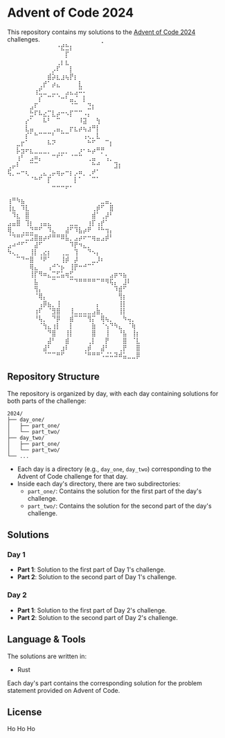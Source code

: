 # Advent of Code 2024

This repository contains my solutions to the [Advent of Code 2024](https://adventofcode.com/2024) challenges.
⠀⠀⠀⠀⠀⠀⠀⠀⠀⠀⠀⠀⠀⢀⠀⠀⠀⠀⠀⠀⠀⠀⠀⠀⠀⠀
⠀⠀⠀⠀⠀⠀⠀⠀⠀⠀⠀⠐⣞⣓⡆⠀⠀⠀⠀⠀⠀⠀⠀⠀⠀⠀
⠀⠀⠀⠀⠀⠀⠀⠀⠀⠀⠀⠀⠀⡏⠀⠀⠀⠀⠀⠀⠀⠀⠀⠀⠀⠀
⠀⠀⠀⠀⠀⠀⠀⠀⠀⠀⠀⢀⡆⣆⠀⠀⠀⠀⠀⠀⠀⠀⠀⠀⠀⠀
⠀⠀⠀⠀⠀⠀⠀⠀⠀⠀⡠⠏⠀⠀⡇⠀⠀⠀⠀⠀⠀⠀⠀⠀⠀⠀
⠀⠀⠀⠀⠀⠀⠀⠀⠀⣾⡵⣆⣰⢦⡟⡆⠀⠀⠀⠀⠀⠀⠀⠀⠀⠀
⠀⠀⠀⠀⠀⠀⠀⢀⡞⠁⡴⣄⠀⠀⠀⠀⣇⠀⠀⠀⠀⠀⠀⠀⠀⠀
⠀⠀⠀⠀⠀⠀⢰⣋⣀⠀⣀⡀⠀⣠⣄⣠⠭⠄⠀⠀⠀⠀⠀⠀⠀⠀
⠀⠀⠀⠀⠀⠀⠀⡎⠀⠉⠁⠈⠒⠃⣤⡈⠀⡇⠀⠀⠀⠀⠀⠀⠀⠀
⠀⠀⠀⠀⠀⣠⠏⠀⠀⠀⠀⠀⠀⠀⠈⠉⠀⠀⣙⡆⠀⠀⠀⠀⠀⠀
⠀⠀⠀⠀⠀⣓⠏⠧⣔⡉⣇⡴⠒⠢⡏⠉⠉⠠⡄⠀⠀⠀⠀⠀⠀⠀
⠀⠀⠀⠀⡔⠁⠀⠀⠧⠃⠀⠉⠀⠀⠀⠀⠸⣽⠀⠀⢳⠀⠀⠀⠀⠀
⠀⠀⠀⠀⣇⣤⠀⠀⠀⠀⢀⣤⡀⠀⡖⣆⡴⢦⣰⠛⡇⠀⠀⠀⠀⠀
⠀⠀⠀⠀⡎⠁⠓⠉⠉⠉⠃⠀⠉⠉⠀⠀⠀⢠⢄⡀⣇⠀⠀⠀⠀⠀
⠀⠀⣀⡖⠁⠀⠀⠀⠀⠧⠝⠀⠀⠀⠀⠀⠀⠀⠓⠋⠀⠀⠉⡆⠀⠀
⠀⠀⡧⣲⠖⣆⣀⣀⣀⡀⠀⢀⣀⡀⠀⠀⡰⠂⠦⡴⠛⡛⠀⠀⠀⠀
⠀⠀⢰⠃⠀⣠⠶⡄⠀⠀⠉⠋⠁⠀⠈⠉⠉⠀⢀⣤⠀⠀⢡⡀⠀⠀
⢀⡤⠇⠀⠀⠉⠉⠀⠀⠀⠀⠀⠀⠀⠀⠀⠀⠀⠀⠓⠚⠀⠀⠀⣹⡆
⢯⡀⠤⠒⢆⠀⠀⢀⣄⢀⡤⢶⡤⠒⡆⡠⠶⡀⢀⠞⠁⠀⠀⠀⠀⠀
⠀⠀⠀⠀⠀⠈⠓⠋⠀⡏⠀⠀⠀⠀⠀⡇⠁⠀⠀⠉⠁⠀⠀⠀⠀⠀
⠀⠀⠀⠀⠀⠀⠀⠀⠀⠀⠒⠒⠒⠖⠂⠀⠀⠀⠀⠀⠀⠀⠀⠀⠀⠀

⢰⠛⠳⣦⠀⠀⠀⠀⠀⠀⠀⠀⠀⠀⠀⠀⠀⠀⠀⠀⠀⣀⣤⡀⠀⠀⠀⠀⠀⠀
⢸⣆⠀⠹⣇⠀⠀⠀⠀⠀⠀⠀⠀⠀⠀⠀⠀⠀⠀⢀⡾⠋⠀⣿⠀⠀⠀⠀⠀⠀
⠀⠹⣆⠀⣿⠀⠀⠀⠀⠀⠀⠀⠀⠀⠀⠀⠀⠀⠀⣾⠁⢀⡼⠃⠀⠀⠀⠀⠀⠀
⣠⣤⣿⠀⢹⡆⠀⢠⣤⣄⠀⠀⠀⠀⣀⣀⠀⠀⢰⡏⢠⡞⠁⠀⠀⠀⠀⠀⠀⠀
⢿⡀⠀⢀⣀⣙⠛⠋⠀⠹⣄⠀⠀⣼⠋⠹⣧⡴⠟⠀⠘⠓⢲⡄⠀⠀⠀⠀⠀⠀
⠈⠙⠛⠋⣉⣩⣿⣶⡴⠞⠛⠛⠿⣧⡀⣠⡴⠖⠒⢶⣤⣠⡾⠃⠀⠀⠀⠀⠀⠀
⣠⠴⠚⠋⠁⠀⣼⠋⠀⠀⠀⠀⠀⠀⠹⡟⠲⣄⡀⠀⠀⠀⠀⠀⠀⠀⠀⠀⠀⠀
⠳⢄⡀⠀⠀⢸⡇⢀⣔⡆⠀⠀⢀⣀⠀⢹⠀⠀⠙⠢⡄⠀⠀⠀⠀⠀⠀⠀⠀⠀
⠀⠀⠉⠙⠒⣿⠀⠘⠟⠁⠀⠀⢸⡾⠀⡼⠀⠀⠀⣀⡸⠆⠀⠀⠀⠀⠀⠀⠀⠀
⠀⠀⠀⠀⠀⢿⣄⠀⠀⢠⠚⠑⡦⠀⢸⡟⠒⠚⠉⠁⠀⠀⠀⠀⠀⠀⠀⠀⠀⠀
⠀⠀⠀⠀⠀⢸⡏⠻⠶⣄⣉⣋⣥⢶⣋⠀⠀⠀⠀⠀⠀⠀⠀⣠⡶⠲⣦⠀⠀⠀
⠀⠀⠀⠀⠀⠀⣧⠀⠀⠀⠉⠀⠀⠀⠉⠙⠛⠛⠛⠛⠉⠛⠻⢯⡄⠀⣸⠇⠀⠀
⠀⠀⠀⠀⠀⠀⢻⡄⠀⠀⠀⠀⠀⠀⠀⠀⠀⠀⠀⠀⠀⠀⠀⠀⠹⣾⠋⠀⠀⠀
⠀⠀⠀⠀⠀⠀⠈⢿⡄⠀⠀⠀⠀⠀⠀⠀⠀⠀⠀⠀⠀⠀⠀⠀⠀⢻⡆⠀⠀⠀
⠀⠀⠀⠀⠀⠀⠀⢠⡿⣦⡀⢸⠀⠀⠀⠀⠀⠀⠀⠀⡄⠀⠀⠀⠀⢸⡇⠀⠀⠀
⠀⠀⠀⠀⠀⠀⢰⠏⠀⠈⣻⣿⠀⠀⢸⣀⣀⣀⣀⣠⣷⡀⠀⠀⠀⢸⡇⠀⠀⠀
⠀⠀⠀⠀⠀⠀⠘⢧⡀⠀⠙⡿⠀⠀⣾⠉⠉⠉⢻⡍⠀⢿⢦⡀⠀⠀⠳⢤⡀⠀
⠀⠀⠀⠀⠀⠀⠀⠈⢳⣄⢰⡇⠀⠀⡇⠀⠀⠀⠀⣷⠀⠈⢢⠙⠳⣄⠀⠈⢷⠀
⠀⠀⠀⠀⠀⠀⠀⠀⠀⠙⣿⠀⠀⢸⡇⠀⠀⠀⠀⣿⠀⠀⢸⠀⠀⠘⣧⠀⢸⡆
⠀⠀⠀⠀⠀⠀⠀⠀⠀⣼⠃⠀⠀⣾⠀⠀⠀⠀⢀⡇⠀⠀⡟⠀⠀⠀⣿⠀⠈⣇
⠀⠀⠀⠀⠀⠀⠀⠀⣼⠃⠀⠀⣰⠇⠀⠀⠀⢀⡾⠀⠀⣼⠃⠀⠀⢀⡟⠀⠀⣿
⠀⠀⠀⠀⠀⠀⠀⠀⠈⠉⠉⠛⠋⠀⠀⠀⠀⠈⠛⠛⠛⠡⠬⠥⠽⠾⣥⣀⣀⡿
## Repository Structure

The repository is organized by day, with each day containing solutions for both parts of the challenge:

```
2024/
├── day_one/
│   ├── part_one/
│   └── part_two/
├── day_two/
│   ├── part_one/
│   └── part_two/
└── ...
```

- Each day is a directory (e.g., `day_one`, `day_two`) corresponding to the Advent of Code challenge for that day.
- Inside each day's directory, there are two subdirectories:
  - `part_one/`: Contains the solution for the first part of the day's challenge.
  - `part_two/`: Contains the solution for the second part of the day's challenge.

## Solutions

### Day 1
- **Part 1**: Solution to the first part of Day 1's challenge.
- **Part 2**: Solution to the second part of Day 1's challenge.

### Day 2
- **Part 1**: Solution to the first part of Day 2's challenge.
- **Part 2**: Solution to the second part of Day 2's challenge.

## Language & Tools

The solutions are written in:
 - Rust

Each day's part contains the corresponding solution for the problem statement provided on Advent of Code.

## License

Ho Ho Ho

